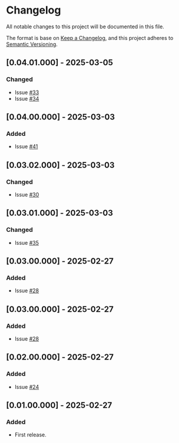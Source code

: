 # Changelog
All notable changes to this project will be documented in this file.

The format is base on [Keep a Changelog](https://keepachangelog.com/en/1.1.0/), and this project adheres to [Semantic Versioning](https://semver.org/spec/v2.0.0.html).


## [0.04.01.000] - 2025-03-05
### Changed
- Issue [#33](https://github.com/j3-signalroom/ccaf-avro_schema_helpers-python_lib/issues/33)
- Issue [#34](https://github.com/j3-signalroom/ccaf-avro_schema_helpers-python_lib/issues/34)

## [0.04.00.000] - 2025-03-03
### Added
- Issue [#41](https://github.com/j3-signalroom/ccaf-avro_schema_helpers-python_lib/issues/41)

## [0.03.02.000] - 2025-03-03
### Changed
- Issue [#30](https://github.com/j3-signalroom/ccaf-avro_schema_helpers-python_lib/issues/30)

## [0.03.01.000] - 2025-03-03
### Changed
- Issue [#35](https://github.com/j3-signalroom/ccaf-avro_schema_helpers-python_lib/issues/35)

## [0.03.00.000] - 2025-02-27
### Added
- Issue [#28](https://github.com/j3-signalroom/ccaf-avro_schema_helpers-python_lib/issues/28)

## [0.03.00.000] - 2025-02-27
### Added
- Issue [#28](https://github.com/j3-signalroom/ccaf-avro_schema_helpers-python_lib/issues/28)

## [0.02.00.000] - 2025-02-27
### Added
- Issue [#24](https://github.com/j3-signalroom/ccaf-avro_schema_helpers-python_lib/issues/24)

## [0.01.00.000] - 2025-02-27
### Added
- First release.